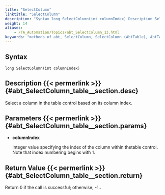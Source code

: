 ```yaml
--- 
title: "SelectColumn"
linktitle: "SelectColumn"
description: "Syntax long SelectColumn(int columnIndex) Description Select a column in the table control based on its column index. Parameters columnIndex Integer value specifying the index of the column within the ..."
weight: 14
aliases: 
    - /TA_Automation/Topics/abt_SelectColumn_13.html
keywords: "methods of abt, SelectColumn, SelectColumn (AbtTable), AbtTable, selectcolumn, abttable selectcolumn, select column, select column based on index, select column at index"
---
```


## Syntax

`long SelectColumn(int columnIndex)`

## Description {{< permerlink >}} {#abt_SelectColumn_table__section.desc} 

Select a column in the table control based on its column index.

## Parameters {{< permerlink >}} {#abt_SelectColumn_table__section.params} 

-   **columnIndex**

    Integer value specifying the index of the column within thetable control. Note that index numbering begins with 1.


## Return Value {{< permerlink >}} {#abt_SelectColumn_table__section.return} 

Return 0 if the call is successful; otherwise, -1..




